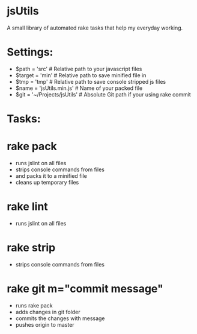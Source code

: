 jsUtils
===========
A small library of automated rake tasks that help my everyday working.

Settings:
=========
- $path = 'src' # Relative path to your javascript files
- $target = 'min' # Relative path to save minified file in 
- $tmp = 'tmp' # Relative path to save console stripped js files
- $name = 'jsUtils.min.js' # Name of your packed file
- $git = '~/Projects/jsUtils' # Absolute Git path if your using rake commit

Tasks:
=========
rake pack
=========
- runs jslint on all files
- strips console commands from files
- and packs it to a minified file
- cleans up temporary files

rake lint
=========
- runs jslint on all files

rake strip
=========
- strips console commands from files


rake git m="commit message"
=========
- runs rake pack
- adds changes in git folder
- commits the changes with message
- pushes origin to master
